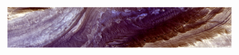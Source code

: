 <!DOCTYPE html>
<html lang="en">
<head>
  <meta charset="UTF-8">
  <meta name="viewport" content="width=device-width, initial-scale=1.0">
  <title>Emmy Hughes</title>
  <style>
    img {
      max-width: 100%;
      height: auto;
    }
  </style>
</head>
<body>


<!-- Image (adjusted for smaller size) -->
<img src="PSP_006855_1750.png" alt="HiRISE Image PSP_006855_1750">
